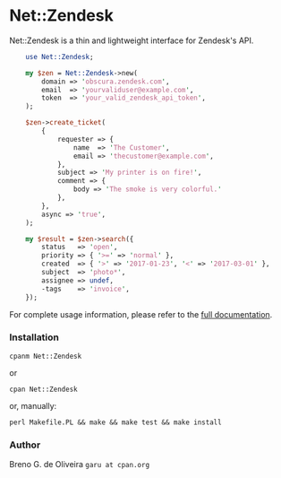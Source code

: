 Net::Zendesk
============

Net::Zendesk is a thin and lightweight interface for Zendesk's API.

```perl
    use Net::Zendesk;

    my $zen = Net::Zendesk->new(
        domain => 'obscura.zendesk.com',
        email  => 'yourvaliduser@example.com',
        token  => 'your_valid_zendesk_api_token',
    );

    $zen->create_ticket(
        {
            requester => {
                name  => 'The Customer',
                email => 'thecustomer@example.com',
            },
            subject => 'My printer is on fire!',
            comment => {
                body => 'The smoke is very colorful.'
            },
        },
        async => 'true',
    );

    my $result = $zen->search({
        status   => 'open',
        priority => { '>=' => 'normal' },
        created  => { '>' => '2017-01-23', '<' => '2017-03-01' },
        subject  => 'photo*',
        assignee => undef,
        -tags    => 'invoice',
    });
```

For complete usage information, please refer to the
[full documentation](https://metacpan.org/pod/Net::Zendesk).

### Installation

    cpanm Net::Zendesk

or

    cpan Net::Zendesk

or, manually:

    perl Makefile.PL && make && make test && make install

### Author

Breno G. de Oliveira `garu at cpan.org`
